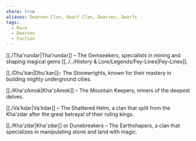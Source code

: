 ```yaml
---
share: true
aliases: Dwarven Clan, Dwarf Clan, Dwarves, Dwarfs
tags:
  - Race
  - Dwarves
  - Faction
---
```


[[./Tha'rundar|Tha'rundar]] – The Gemseekers, specialists in mining and shaping magical gems [[../../History & Lore/Legends/Fey-Lines|Fey-Lines]].

[[./Dhu'kan|Dhu'kan]]– The Stonewrights, known for their mastery in building mighty underground cities.

[[./Kha'zAmok|Kha'zAmok]] – The Mountain Keepers, miners of the deepest delves.

[[./Va'kdar|Va'kdar]] – The Shattered Helm, a clan that split from the Kha'zdar after the great betrayal of their ruling kings.

[[./Kha'zdar|Kha'zdar]] or Dunebreakers – The Earthshapers, a clan that specializes in manipulating stone and land with magic.


